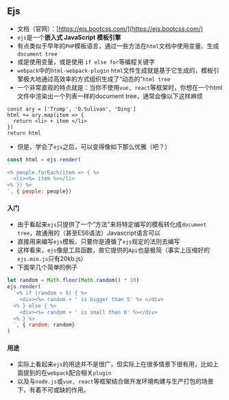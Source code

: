 ## Ejs

* 文档（官网）：[https://ejs.bootcss.com/](https://ejs.bootcss.com/)
* `ejs`是一个**嵌入式 JavaScript 模板引擎**
* 有点类似于早年的`PHP`模板语言，通过一些方法在`html`文档中使用变量、生成`document tree`
* 或是使用变量，或是使用 `if else for`等编程关键字
* `webpack`中的`html-webpack-plugin` `html`文件生成就是基于它生成的，模板引擎极大地通过高效率的方式组织生成了“动态的”`html tree`
* 一个非常直观的特点就是：当你不使用`vue, react`等框架时，你想在一个html文件中渲染出一个列表一样的document tree，通常会像以下这样麻烦

```
const ary = ['Trump', 'O.Sulivan', 'Ding']
html += ary.map(item => {
  return <li> + item </li>
})
return html
```

* 但是，学会了`ejs`之后，可以变得像如下那么优雅（吧？） 

```js
const html = ejs.render(
`
<% people.forEach(item => { %>
  <li><%= item %></li>
<% }) %>
`, { people: people})
```


#### 入门

* 由于看起来`ejs`只提供了一个“方法”来将特定编写的模板转化成`document tree`，故通用的（甚至ES6语法）Javascript语言可以
* 直接用来编写`ejs`模板，只要你是遵循了`ejs`规定的法则去编写
* 这样看来，`ejs`像是工具函数，故它提供的`Api`也是极简（事实上压缩好的`ejs.min.js`只有20kb.js）
* 下面举几个简单的例子

```js
let random = Math.floor(Math.random() * 10)
ejs.render(
  `<% if (random > 5) { %>
    <div><%= random + ' is bigger than 5' %> </div>
  <% } else { %>
    <div><%= random + ' is small than 6' %></div>
  <% } %>
  `, { random: random}
)
```

#### 用途

* 实际上看起来`ejs`的用途并不是很广，但实际上在很多情景下很有用，比如上面提到的在`webpack`配合相关`plugin`
* 以及与`node.js`或`vue, react`等框架结合做开发环境构建与生产打包的场景下，有着不可或缺的作用。

